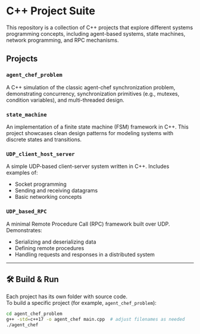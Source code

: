 # C++ Project Suite

This repository is a collection of C++ projects that explore different systems programming concepts, including agent-based systems, state machines, network programming, and RPC mechanisms.

## Projects

### `agent_chef_problem`
A C++ simulation of the classic agent-chef synchronization problem, demonstrating concurrency, synchronization primitives (e.g., mutexes, condition variables), and multi-threaded design.

### `state_machine`
An implementation of a finite state machine (FSM) framework in C++. This project showcases clean design patterns for modeling systems with discrete states and transitions.

### `UDP_client_host_server`
A simple UDP-based client-server system written in C++. Includes examples of:
- Socket programming
- Sending and receiving datagrams
- Basic networking concepts

### `UDP_based_RPC`
A minimal Remote Procedure Call (RPC) framework built over UDP. Demonstrates:
- Serializing and deserializing data
- Defining remote procedures
- Handling requests and responses in a distributed system

---

## 🛠 Build & Run

Each project has its own folder with source code.  
To build a specific project (for example, `agent_chef_problem`):

```bash
cd agent_chef_problem
g++ -std=c++17 -o agent_chef main.cpp  # adjust filenames as needed
./agent_chef
